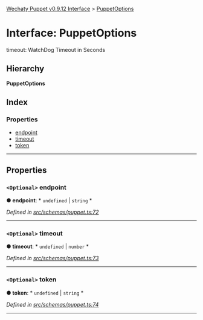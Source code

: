 [Wechaty Puppet v0.9.12 Interface](../README.md) > [PuppetOptions](puppetoptions.md)

# Interface: PuppetOptions

timeout: WatchDog Timeout in Seconds

## Hierarchy

**PuppetOptions**

## Index

### Properties

* [endpoint](puppetoptions.md#endpoint)
* [timeout](puppetoptions.md#timeout)
* [token](puppetoptions.md#token)

---

## Properties

<a id="endpoint"></a>

### `<Optional>` endpoint

**● endpoint**: * `undefined` &#124; `string`
*

*Defined in [src/schemas/puppet.ts:72](https://github.com/wechaty/wechaty-puppet/blob/53150e3/src/schemas/puppet.ts#L72)*

___
<a id="timeout"></a>

### `<Optional>` timeout

**● timeout**: * `undefined` &#124; `number`
*

*Defined in [src/schemas/puppet.ts:73](https://github.com/wechaty/wechaty-puppet/blob/53150e3/src/schemas/puppet.ts#L73)*

___
<a id="token"></a>

### `<Optional>` token

**● token**: * `undefined` &#124; `string`
*

*Defined in [src/schemas/puppet.ts:74](https://github.com/wechaty/wechaty-puppet/blob/53150e3/src/schemas/puppet.ts#L74)*

___

